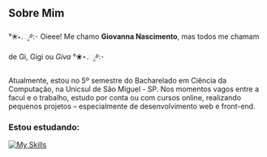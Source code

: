 ## Sobre Mim

°❀⋆.ೃ࿔:･ Oieee! Me chamo **Giovanna Nascimento**, mas todos me chamam de Gi, Gigi ou *Giva* °❀⋆.ೃ࿔:･

Atualmente, estou no 5º semestre do Bacharelado em Ciência da Computação, na Unicsul de São Miguel - SP. Nos momentos vagos entre a facul e o trabalho, estudo por conta ou com cursos online, realizando pequenos projetos – especialmente de desenvolvimento web e front-end.

### Estou estudando:
[![My Skills](https://skillicons.dev/icons?i=js,html,css,nodejs,figma,electron,git,java,python,kotlin,mysql)](https://skillicons.dev)
